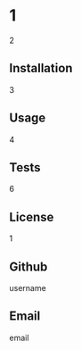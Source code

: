 # 1
  2
  ## Installation 
  3
  ## Usage
  4
  ## Tests
  6
  ## License
  1
  ## Github
  username
  ## Email
  email
